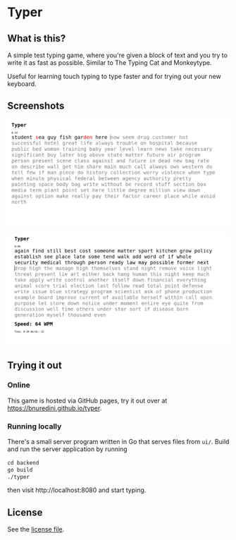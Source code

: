 # Typer

## What is this?

A simple test typing game, where you're given a block of text and you try to
write it as fast as possible. Similar to The Typing Cat and Monkeytype.

Useful for learning touch typing to type faster and for trying out your new keyboard.

## Screenshots

![screenshot1](./docs/imgs/screenshot1.png)

![screenshot2](./docs/imgs/screenshot2.png)

## Trying it out 

### Online 

This game is hosted via GitHub pages, try it out over at https://bnuredini.github.io/typer.

### Running locally

There's a small server program written in Go that serves files from `ui/`. Build and run the
server application by running

```
cd backend
go build 
./typer
```

then visit http://localhost:8080 and start typing.

## License

See the [license file](./LICENSE).

